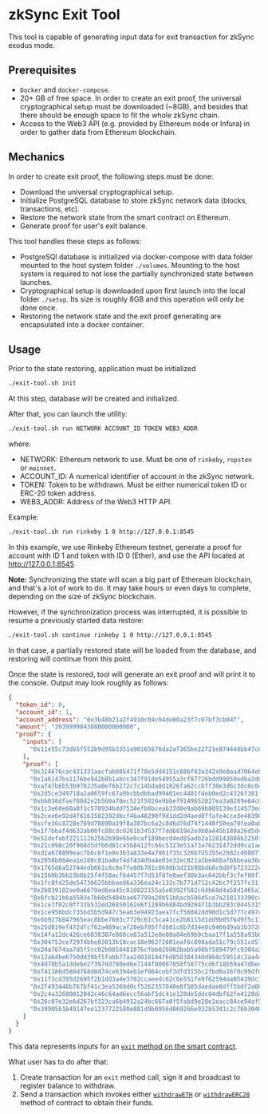 # zkSync Exit Tool

This tool is capable of generating input data for exit transaction for zkSync exodus mode.

## Prerequisites

- `Docker` and `docker-compose`.
- 20+ GB of free space. In order to create an exit proof, the universal cryptographical setup must be downloaded (~8GB), and besides that there should be enough space to fit the whole zkSync chain.
- Access to the Web3 API (e.g. provided by Ethereum node or Infura) in order to gather data from Ethereum blockchain.

## Mechanics

In order to create exit proof, the following steps must be done:

- Download the universal cryptographical setup.
- Initialize PostgreSQL database to store zkSync network data (blocks, transactions, etc).
- Restore the network state from the smart contract on Ethereum.
- Generate proof for user's exit balance.

This tool handles these steps as follows:

- PostgreSQl database is initialized via docker-compose with data folder mounted to the host system folder `./volumes`. Mounting to the host system is required to not lose the partially synchronized state between launches.
- Cryptographical setup is downloaded upon first launch into the local folder `./setup`. Its size is roughly 8GB and this operation will only be done once.
- Restoring the network state and the exit proof generating are encapsulated into a docker container.

## Usage

Prior to the state restoring, application must be initialized

```sh
./exit-tool.sh init
```

At this step, database will be created and initialized.

After that, you can launch the utility:

```sh
./exit-tool.sh run NETWORK ACCOUNT_ID TOKEN WEB3_ADDR
```

where:

- NETWORK: Ethereum network to use. Must be one of `rinkeby`, `ropsten` or `mainnet`.
- ACCOUNT_ID: A numerical identifier of account in the zkSync network.
- TOKEN: Token to be withdrawn. Must be either numerical token ID or ERC-20 token address.
- WEB3_ADDR: Address of the Web3 HTTP API.

Example:

```sh
./exit-tool.sh run rinkeby 1 0 http://127.0.0.1:8545
```

In this example, we use Rinkeby Ethereum testnet, generate a proof for account with ID 1 and token with ID 0 (Ether), and use the API located at http://127.0.0.1:8545

**Note:** Synchronizing the state will scan a big part of Ethereum blockchain, and that's a lot of work to do. It may take hours or even days to complete, depending on the size of zkSync blockchain.

However, if the synchronization process was interrupted, it is possible to resume a previously started data restore:

```sh
./exit-tool.sh continue rinkeby 1 0 http://127.0.0.1:8545
```

In that case, a partially restored state will be loaded from the database, and restoring will continue from this point.

Once the state is restored, tool will generate an exit proof and will print it to the console. Output may look roughly as follows:

```json
{
  "token_id": 0,
  "account_id": 1,
  "account_address": "0x3b48b21a2f4910c04c04de00a23f7c07bf3cb04f",
  "amount": "3939999843080000000000",
  "proof": {
    "inputs": [
      "0x11e55c73db5f552b9d95b3351a90165676da2af365be22721e874448bb47c6ca"
    ],
    "proof": [
      "0x314676cac431331aacfab085471f78e5dd4151c886f83a342a9e8aad7064eb2",
      "0x1a6147ba1176be942b8b1abcc347f91de54955a3cf87726bdd99050edba2d01",
      "0xaf47b6b53b978235a0ef6b272c7c14bda8d1026fa62ccbff30e3d6c3dc0c04",
      "0x2d5ce349718a2a0659fc67a9bcbbdbbad99401ec4481f4eb0ed2c4326f381f15",
      "0xbb038dfae788d2e2b560a70ec523f5028e9bbef9149652827ea3a8289e64c03",
      "0x1c3e60e60a8f1c570934bdd7534efb6bceab33d0e9ab69b809139e314573ed41",
      "0x2cee6e92d4f6161582392dbcf4ba48290f9d1dd2d4aed8ffafe4cce3e4839038",
      "0xcfe36c8728e769d78890a19f8a387bc6a2c8d6d76d74f1448f50ea70fea0ab3",
      "0x1f7bbaf4d632ab00fc88cdc0261b34537f7dd6019e2e9b0a445b189a26d5d46a",
      "0x51defabf221112b25b2b99e6be0caf189becd4ed85adb2a128143880b2250f0",
      "0x21c098c20f968d5dfb6d81c45b8412fc66c5323e51a73a76231472dd9ca1ae64",
      "0xd1a678899eac7b6c6f1e0e363a833e4a7861f35c326b7d5355e2682cd088775",
      "0x2058b084ea1e288c81ba8ef4df434d9a4e03e32ec821a1be468af68beaa36c83",
      "0x1765d6a52744edb661c8c8e7fe80b781c0690b3d21b98bdb0c0d0fb723222cbc",
      "0x1560b3bb23b8b25f4f58acf6d457f7d53f87e0aef30b3ac642bbf3cfef88f794",
      "0x1fc0fd25de54736625bbbaed6a336ea24c132c7b771d712c42bc7f257fc31f9b",
      "0x2b839102ae0a6679ad6ea45c818022155a5e0392f582cd4b68d4a58d1465a1a1",
      "0x6fcb21b6a5583e7b60d5404bae67799a28b51bbacb586d5ce7a218133390ccd",
      "0x1ce7f02c0ff33b532ed26850162e6f1289b6884bd920471b3bb283c044531585",
      "0x1ce956bdc735bd5b5d947c5ea63e94923aea7fcf56042dd90d1c5d777c497c81",
      "0x6b927b847965eac8bbe7603c7729c61c5ca41ce2b6115d1dd9b05f6d9f5c134",
      "0x25d819ef472dfcf62a469acaf28ebf85ffd681c6b7d34e0c0466d9ab1b372d86",
      "0x14fa12dc426ce6038387e068ce63a512e0e08a84e69b9cbaa17f1a558a93b0f",
      "0x304753ce7297dbbe83013b18cac18e962f2601eaf6c898ada51c79c551cd572f",
      "0x24a7674aa7d5f5cc02b0858481876cfbb026002bab5a98bf589479fc9304a2ee",
      "0x12a64be6750dd39bf5fabb77aa24018144f6d850384340d860c59514c2aa440f",
      "0x4d70b5a1dde6e2f397dd780ed6e7144f00807058f58775cd6f18b59a47dbec3",
      "0xf41386d588d768d8d74ce6394eb1ef064cebf3dfd315bc2fbd0a16f0c99df03",
      "0x11f3cd395d2695f2b1dd3a4e3702ccaeedc62c6e551fe9f62594aa05439dc7",
      "0x2f493446b767bf41c3ea5360d0cf5262357040e8f585daedae8dff5bdf2a8858",
      "0x2c4a32600012042c46c64ad6ecc56abf5dc41e120de5ddc04dbf62fe4128da0e",
      "0x26c07e32e6d267bf323ca6b4912a24bc667a0f5fabd9e20e1eacc84ce94af511",
      "0x39905b1b49147ee1237722580e881d9b0956d069266e932b5341c2c76b3046e"
    ]
  }
}
```

This data represents inputs for an [`exit` method on the smart contract](https://github.com/matter-labs/zksync/blob/e3ee657e5f02601e0aed523f4237cc9708d6daf9/contracts/contracts/ZkSync.sol#L351).

What user has to do after that:

1. Create transaction for an `exit` method call, sign it and broadcast to register balance to withdraw.
2. Send a transaction which invokes either [`withdrawETH`](https://github.com/matter-labs/zksync/blob/e3ee657e5f02601e0aed523f4237cc9708d6daf9/contracts/contracts/ZkSync.sol#L175) or [`withdrawERC20`](https://github.com/matter-labs/zksync/blob/e3ee657e5f02601e0aed523f4237cc9708d6daf9/contracts/contracts/ZkSync.sol#L202) method of contract to obtain their funds.
